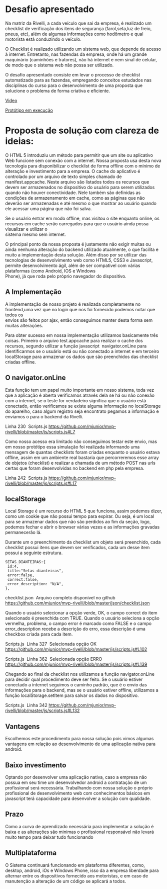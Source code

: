 # Desafio apresentado
Na matriz da Rivelli, a cada veículo que sai da empresa, é realizado um checklist de verificação dos itens de segurança (farol,seta,luz de freio, pneus, etc), além de algumas informações como hodômetro e qual motorista está conduzindo o veículo.

O Checklist é realizado utilizando um sistema web, que depende de acesso à internet. Entretanto, nas fazendas da empresa, onde há um grande maquinário (caminhões e tratores), não há internet e nem sinal de celular, de modo que o sistema web não possa ser utilizado.

O desafio apresentado consiste em levar o processo de checklist automatizado para as fazendas, empregando conceitos estudados nas disciplinas do curso para o desenvolvimento de uma proposta que solucione o problema de forma criativa e eficiente.

[Video](http://mjunior.com.br/rivelli/video)

[Protótipo em execução](http://mjunior.com.br/rivelli/mvp)

# Proposta de solução com clareza de ideias: 
O HTML 5 introduziu um método para permitir que um site ou aplicativo Web funcione sem conexão com a internet. Nossa proposta usa desta nova tecnologia
para disponibilizar o checklist de forma offline com o mínimo de alteração e investimento para a empresa. O  cache do aplicativo é controlado por um arquivo de texto simples chamado de manifest.appcache. Neste arquivo são listados todos os recursos que devem ser armazenados no dispositivo do usuário para serem utilizados quando não houver conectividade. Nele também são definidas as condições de armazenamento em cache, como as páginas que não deverão ser armazenadas e até mesmo o que mostrar ao usuário quando ele acessar uma página que não foi salva. 
 
Se o usuário entrar em modo offline, mas visitou o site enquanto online, os recursos em cache serão carregados para que o usuário ainda possa visualizar e utilizar o  
sistema mesmo sem internet. 
 
O principal ponto da nossa proposta é justamente não exigir muitas ou ainda nenhuma alteração do backend utilizado atualmente, o que facilita e muito a   implementação desta solução. Além disso por se utilizar das tecnologias de desenvolvimento web como HTML5, CSS3 e Javascript, permite desenvolvimento ágil, além de ser compativel com várias plataformas (como Android, IOS e Windows  
Phone), já que roda pelo próprio navegador do dispositivo. 
 
## A Implementação 
A implementação de nosso projeto é realizada completamente no frontend,uma vez que no login que nos foi fornecido podemos notar que todos os  
envios são feitos por ajax, então conseguimos manter desta forma sem muitas alterações. 
 
Para obter sucesso em nossa implementação utilizamos basicamente três coisas. Primeiro o arquivo test.appcache para realizar o cache dos recursos, segundo utilizar a função javascript ​ navigator.onLine para identificarmos se o usuário está ou não conectado a internet e em terceiro localStorage para armazenar os dados que são preenchidos das checklist criadas offline. 
 
 
## O navigator.onLine 
Esta função tem um papel muito importante em nosso sistema, toda vez que a aplicação é aberta verificamos através dela se há ou não conexão com a internet, se o teste for verdadeiro significa que o usuário está conectado,  então verificamos se existe alguma informação no localStorage do aparelho, caso algum registro seja encontrato pegamos a informação e enviamos o para o backend da Rivelli. 
 
Linha 230 ­ Scripts.js
https://github.com/mjunior/mvp-rivelli/blob/master/js/scripts.js#L7 
 
Como nosso acesso era limitado não conseguimos testar este envio, mas em nosso protótipo essa simulação foi realizada informando uma mensagem de quantas checklists foram criadas enquanto o usuário estava offline, assim em um ambiente real bastaria que percorreremos esse array de objetos (checklist) e realizar a chamada de um método POST nas urls certas que foram desenvolvidas no backend em php pela empresa. 
 
Linha 242 ­ Scripts.js
https://github.com/mjunior/mvp-rivelli/blob/master/js/scripts.js#L17
 
 
## localStorage 
Local Storage é um recurso do HTML 5 que funciona, assim podemos dizer, como um cookie que não possui tempo para expirar. Ou seja, é um local para se armazenar dados que não são perdidos ao fim da seção, logo, podemos fechar e abrir o browser várias vezes e as informações gravadas permanecerão lá. 
 
Durante um o preenchimento da checklist um objeto será preenchido, cada checklist possui itens que devem ser verificados, cada um desse item possui a seguinte estrutura. 
 ```
SETAS_DIANTEIRAS:{ 
  id:4, 
  title:"Setas dianteiras", 
  error:false, 
  correct:false, 
  error_description: "N/A",
}, 
```
 
checklist.json ­ Arquivo completo disponível no github 
https://github.com/mjunior/mvp-rivelli/blob/master/json/checklist.json
 
Quando o usuário selecionar a opção verde, OK, o campo correct do item selecionado é preenchida com TRUE. Quando o usuário seleciona a opção  vermelha, problema, o campo error é marcado como FALSE e o campo error_description recebe a descrição do erro, essa descrição é uma checkbox criada para cada item. 
 
Scripts.js ­ Linha 327 ­ Selecionada opção OK 
https://github.com/mjunior/mvp-rivelli/blob/master/js/scripts.js#L102
 
Scripts.js ­ Linha 362 ­ Selecionada opção ERRO 
https://github.com/mjunior/mvp-rivelli/blob/master/js/scripts.js#L139
 
Chegando ao final da checklist nos utilizamos a função navigator.onLine para decidir qual procedimento deve ser feito. Se o usuário estiver conectado a internet seguimos o caminho padrão, que é o envio das informações para o backend, mas se o usuário estiver offline, utilizamos a função localStorage.setItem para salvar os dados no dispositivo. 
 
Scripts.js ­ Linha 342 
https://github.com/mjunior/mvp-rivelli/blob/master/js/scripts.js#L132
 
 
## Vantagens 
Escolhemos este procedimento para nossa solução pois vimos algumas vantagens em relação ao desenvolvimento de uma aplicação nativa para android. 
 
## Baixo investimento 
Optando por desenvolver uma aplicação nativa, caso a empresa não possua em seu time um desenvolvedor android a contratação de um profissional será necessária. Trabalhando com nossa solução o próprio profissional de desenvolvimento web com conhecimentos básicos em javascript terá capacidade para desenvolver a solução com qualidade. 
 
## Prazo 
Como a curva de aprendizado necessária para implementar a solução é baixa e as alterações são minimas o profissional responsável não levará muito tempo para deixar tudo funcionando 
 
 
## Multiplataforma 
O Sistema continuará funcionando em plataforma diferentes, como, desktop, android, iOs e Windows Phone, isso da a empresa liberdade  para alternar entre os dispositivos fornecido aos motoristas, e em caso de manutenção a alteração de um código se aplicará a todos. 
